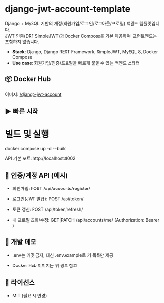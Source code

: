 # django-jwt-account-template

Django + MySQL 기반의 계정(회원가입/로그인/로그아웃/프로필) 백엔드 템플릿입니다.  
JWT 인증(DRF SimpleJWT)과 Docker Compose를 기본 제공하며, 프런트엔드는 포함하지 않습니다.

- **Stack**: Django, Django REST Framework, SimpleJWT, MySQL 8, Docker Compose
- **Use case**: 회원가입/인증/프로필을 빠르게 붙일 수 있는 백엔드 스타터

## 📦 Docker Hub
이미지: [<your-dockerhub-username>/django-jwt-account](<PUT-YOUR-DOCKER-HUB-LINK-HERE>)


## ▶️ 빠른 시작

# 빌드 및 실행
docker compose up -d --build

API 기본 포트: http://localhost:8002

## 🔐 인증/계정 API (예시)

- 회원가입: POST /api/accounts/register/

- 로그인(JWT 발급): POST /api/token/

- 토큰 갱신: POST /api/token/refresh/

- 내 프로필 조회/수정: GET|PATCH /api/accounts/me/ (Authorization: Bearer <access>)

## 🧰 개발 메모

- .env는 커밋 금지, 대신 .env.example로 키 목록만 제공

- Docker Hub 이미지는 위 링크 참고

## 📝 라이선스

- MIT (필요 시 변경)